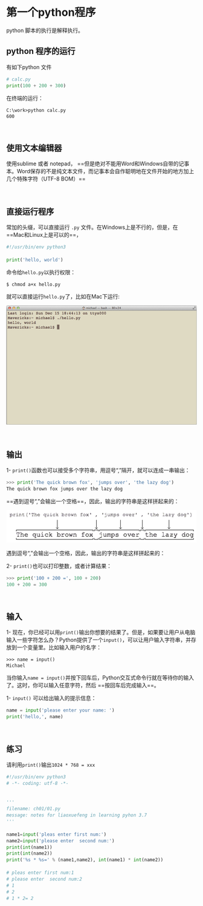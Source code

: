 # 第一个python程序

python 脚本的执行是解释执行。

## python 程序的运行

有如下python 文件

```python
# calc.py
print(100 + 200 + 300)
```

在终端的运行：

```shell
C:\work>python calc.py
600
```

<br>

## 使用文本编辑器

使用sublime 或者 notepad， ==但是绝对不能用Word和Windows自带的记事本。Word保存的不是纯文本文件，而记事本会自作聪明地在文件开始的地方加上几个特殊字符（UTF-8 BOM）==

<br>

## 直接运行程序

常加的头缀，可以直接运行 `.py`	 文件。在Windows上是不行的，但是，在 ==Mac和Linux上是可以的==，

```python
#!/usr/bin/env python3

print('hello, world')
```

命令给`hello.py`以执行权限：

```shell
$ chmod a+x hello.py
```

就可以直接运行`hello.py`了，比如在Mac下运行:

![](0.png)

<br>

## 输出

1- `print()`函数也可以接受多个字符串，用逗号“,”隔开，就可以连成一串输出：

```python
>>> print('The quick brown fox', 'jumps over', 'the lazy dog')
The quick brown fox jumps over the lazy dog
```

==遇到逗号“,”会输出一个空格==，因此，输出的字符串是这样拼起来的：

![](1.png)



遇到逗号“,”会输出一个空格，因此，输出的字符串是这样拼起来的：

2- `print()`也可以打印整数，或者计算结果：

```python
>>> print('100 + 200 =', 100 + 200)
100 + 200 = 300
```

<br>

## 输入

1- 现在，你已经可以用`print()`输出你想要的结果了。但是，如果要让用户从电脑输入一些字符怎么办？Python提供了一个`input()`，可以让用户输入字符串，并存放到一个变量里。比如输入用户的名字：

```
>>> name = input()
Michael

```

当你输入`name = input()`并按下回车后，Python交互式命令行就在等待你的输入了。这时，你可以输入任意字符，然后 ==按回车后完成输入==。

1- `input()` 可以给出输入的提示信息：

```python
name = input('please enter your name: ')
print('hello,', name)
```

<br>

## 练习

请利用`print()`输出`1024 * 768 = xxx`

```python
#!/usr/bin/env python3
# -*- coding: utf-8 -*-


'''
filename: ch01/01.py
message: notes for liaoxuefeng in learning pyhon 3.7
'''

name1=input('pleas enter first num:')
name2=input('please enter  second num:')
print(int(name1))
print(int(name2))
print('%s * %s=' % (name1,name2), int(name1) * int(name2))

# pleas enter first num:1
# please enter  second num:2
# 1
# 2
# 1 * 2= 2
```


